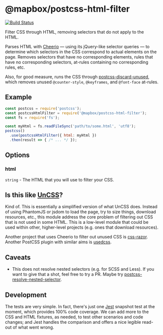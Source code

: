 # @mapbox/postcss-html-filter

[![Build Status](https://travis-ci.org/mapbox/postcss-html-filter.svg?branch=master)](https://travis-ci.org/mapbox/postcss-html-filter)

Filter CSS through HTML, removing selectors that do not apply to the HTML.

Parses HTML with [Cheerio](https://github.com/cheeriojs/cheerio) — using its jQuery-like selector queries — to determine which selectors in the CSS correspond to actual elements on the page.
Removes selectors that have no corresponding elements, rules that have no corresponding selectors, at-rules containing no corresponding rules, etc.

Also, for good measure, runs the CSS through [postcss-discard-unused](https://github.com/ben-eb/postcss-discard-unused), which removes unused `@counter-style`, `@keyframes`, and `@font-face` at-rules.

## Example

```js
const postcss = require('postcss');
const postcssHtmlFilter = require('@mapbox/postcss-html-filter');
const fs = require('fs');

const myHtml = fs.readFileSync('path/to/some.html', 'utf8');
postcss()
  .use(postcssHtmlFilter({ html: myHtml })
  .then(result => { /* ... */ });
```

## Options

### html

`string` - The HTML that you will use to filter your CSS.

## Is this like [UnCSS](https://github.com/giakki/uncss)?

Kind of. This is essentially a simplified version of what UnCSS does.
Instead of using PhantomJS or jsdom to load the page, try to size things, download resources, etc., this module address the core problem of filtering out CSS that is not used in some HTML.
This is a low-level module that could be used within other, higher-level projects (e.g. ones that download resources).

Another project that uses Cheerio to filter out unused CSS is [css-razor](https://github.com/tscanlin/css-razor).
Another PostCSS plugin with similar aims is [usedcss](https://github.com/komachi/usedcss).

## Caveats

- This does not resolve nested selectors (e.g. for SCSS and Less).
  If you want to give that a shot, feel free to try a PR.
  Maybe try [postcss-resolve-nested-selector](https://github.com/davidtheclark/postcss-resolve-nested-selector).

## Development

The tests are very simple.
In fact, there's just one [Jest](https://facebook.github.io/jest/) snapshot test at the moment, which provides 100% code coverage.
We can add more to the CSS and HTML fixtures, as needed, to test other scenarios and code changes; and Jest handles the comparison and offers a nice legible read-out of what went wrong.
